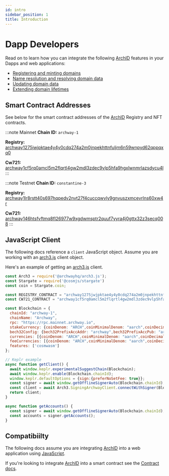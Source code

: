 ```yaml
---
id: intro
sidebar_position: 1
title: Introduction
---
```


# Dapp Developers

Read on to learn how you can integrate the following [ArchID](https://archid.app) features in your Dapps and web applications:

- [Registering and minting domains](/docs/dapps/registration)
- [Name resolution and resolving domain data](/docs/dapps/resolution)
- [Updating domain data](/docs/dapps/updating)
- [Extending domain lifetimes](/docs/dapps/extending)


## Smart Contract Addresses

See below for the smart contract addresses of the [ArchID](https://archid.app) Registry and NFT contracts.

:::note Mainnet
**Chain ID:** `archway-1`

**Registry:** [archway1275jwjpktae4y4y0cdq274a2m0jnpekhttnfuljm6n59wnpyd62qppqxq0](https://www.mintscan.io/archway/wasm/contract/archway1275jwjpktae4y4y0cdq274a2m0jnpekhttnfuljm6n59wnpyd62qppqxq0)

**Cw721:** [archway1cf5rq0amcl5m2flqrtl4gw2mdl3zdec9vlp5hfa9hgxlwnmrlazsdycu4l](https://www.mintscan.io/archway/wasm/contract/archway1cf5rq0amcl5m2flqrtl4gw2mdl3zdec9vlp5hfa9hgxlwnmrlazsdycu4l)
:::

:::note Testnet
**Chain ID:** `constantine-3`

**Registry:** [archway1lr8rstt40s697hqpedv2nvt27f4cuccqwvly9gnvuszxmcevrlns60xw4r](https://testnet.mintscan.io/archway-testnet/wasm/contract/archway1lr8rstt40s697hqpedv2nvt27f4cuccqwvly9gnvuszxmcevrlns60xw4r)

**Cw721:** [archway146htsfvftmq8fl26977w9xgdwmsptr2quuf7yyra4j0gttx32z3secq008](https://testnet.mintscan.io/archway-testnet/wasm/contract/archway146htsfvftmq8fl26977w9xgdwmsptr2quuf7yyra4j0gttx32z3secq008)
:::


## JavaScript Client

The following docs reference a `client` JavaScript object. Assume you are working with an [arch3.js](https://www.npmjs.com/package/@archwayhq/arch3.js) client object.

Here's an example of getting an [arch3.js](https://www.npmjs.com/package/@archwayhq/arch3.js) client.

```js
const Arch3 = require('@archwayhq/arch3.js');
const Stargate = require('@cosmjs/stargate')
const coin = Stargate.coin;

const REGISTRY_CONTRACT = "archway1275jwjpktae4y4y0cdq274a2m0jnpekhttnfuljm6n59wnpyd62qppqxq0";
const CW721_CONTRACT = "archway1cf5rq0amcl5m2flqrtl4gw2mdl3zdec9vlp5hfa9hgxlwnmrlazsdycu4l";

const Blockchain = {
  chainId: "archway-1",
  chainName: "Archway",
  rpc: "https://rpc.mainnet.archway.io",
  stakeCurrency: {coinDenom: "ARCH",coinMinimalDenom: "aarch",coinDecimals: 6,},
  bech32Config: {bech32PrefixAccAddr: "archway",bech32PrefixAccPub: "archwaypub",bech32PrefixValAddr: "archwayvaloper",bech32PrefixValPub: "archwayvaloperpub",bech32PrefixConsAddr: "archwayvalcons",bech32PrefixConsPub: "archwayvalconspub"},
  currencies: [{coinDenom: "ARCH",coinMinimalDenom: "aarch",coinDecimals: 18,}],
  feeCurrencies: [{coinDenom: "ARCH",coinMinimalDenom: "aarch",coinDecimals: 18,gasPriceStep: {low: 0,average: 0.1,high: 0.2},}],
  features: ['cosmwasm']
};

// Keplr example
async function getClient() {
  await window.keplr.experimentalSuggestChain(Blockchain);
  await window.keplr.enable(Blockchain.chainId);
  window.keplr.defaultOptions = {sign:{preferNoSetFee: true}};
  const signer = await window.getOfflineSignerAuto(Blockchain.chainId);
  const client = await Arch3.SigningArchwayClient.connectWithSigner(Blockchain.rpc, signer);
  return client;
}

async function getAccounts() {
  const signer = await window.getOfflineSignerAuto(Blockchain.chainId);
  const accounts = signer.getAccounts();
}
```


## Compatibiilty

The following docs assume you are integrating [ArchID](https://archid.app) into a web application using [JavaScript](https://en.wikipedia.org/wiki/JavaScript).

If you're looking to integrate [ArchID](https://archid.app) into a smart contract see the [Contract docs](/docs/contracts/intro).